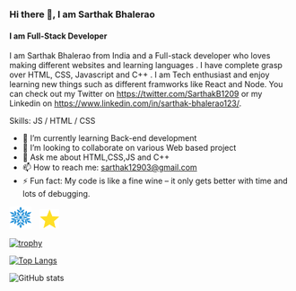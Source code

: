 ### Hi there 👋, I am Sarthak Bhalerao
#### I am Full-Stack Developer
I am Sarthak Bhalerao from India and a Full-stack developer who loves making different websites and learning languages . I have complete grasp over HTML, CSS, Javascript and C++ . I am Tech enthusiast and enjoy learning new things such as different framworks like React and Node. You can check out my Twitter on https://twitter.com/SarthakB1209 or my Linkedin on https://www.linkedin.com/in/sarthak-bhalerao123/.

Skills:  JS / HTML / CSS

- 🌱 I’m currently learning Back-end development 
- 👯 I’m looking to collaborate on various Web based project 
- 💬 Ask me about HTML,CSS,JS and C++ 
- 📫 How to reach me: sarthak12903@gmail.com 
- ⚡ Fun fact: My code is like a fine wine – it only gets better with time and lots of debugging. 
 

<a href='https://archiveprogram.github.com/'><img src='https://raw.githubusercontent.com/acervenky/animated-github-badges/master/assets/acbadge.gif' width='40' height='40'></a> <a href='https://stars.github.com/'><img src='https://raw.githubusercontent.com/acervenky/animated-github-badges/master/assets/starbadge.gif' width='35' height='35'></a> 

[![trophy](https://github-profile-trophy.vercel.app/?username=Sarthak12903)](https://github.com/ryo-ma/github-profile-trophy)

[![Top Langs](https://github-readme-stats.vercel.app/api/top-langs/?username=Sarthak12903)](https://github.com/anuraghazra/github-readme-stats)

![GitHub stats](https://github-readme-stats.vercel.app/api?username=Sarthak12903&show_icons=true)  

 




